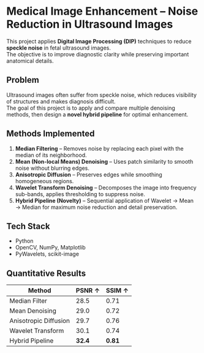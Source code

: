# Medical Image Enhancement – Noise Reduction in Ultrasound Images

This project applies **Digital Image Processing (DIP)** techniques to reduce **speckle noise** in fetal ultrasound images.  
The objective is to improve diagnostic clarity while preserving important anatomical details.  



## Problem
Ultrasound images often suffer from speckle noise, which reduces visibility of structures and makes diagnosis difficult.  
The goal of this project is to apply and compare multiple denoising methods, then design a **novel hybrid pipeline** for optimal enhancement.  



## Methods Implemented
1. **Median Filtering** – Removes noise by replacing each pixel with the median of its neighborhood.  
2. **Mean (Non-local Means) Denoising** – Uses patch similarity to smooth noise without blurring edges.  
3. **Anisotropic Diffusion** – Preserves edges while smoothing homogeneous regions.  
4. **Wavelet Transform Denoising** – Decomposes the image into frequency sub-bands, applies thresholding to suppress noise.  
5. **Hybrid Pipeline (Novelty)** – Sequential application of Wavelet → Mean → Median for maximum noise reduction and detail preservation.  



## Tech Stack
- Python  
- OpenCV, NumPy, Matplotlib  
- PyWavelets, scikit-image  







## Quantitative Results

| Method                | PSNR ↑ | SSIM ↑ |
|------------------------|--------|--------|
| Median Filter          | 28.5   | 0.71   |
| Mean Denoising         | 29.0   | 0.72   |
| Anisotropic Diffusion  | 29.7   | 0.76   |
| Wavelet Transform      | 30.1   | 0.74   |
| Hybrid Pipeline        | **32.4** | **0.81** |


